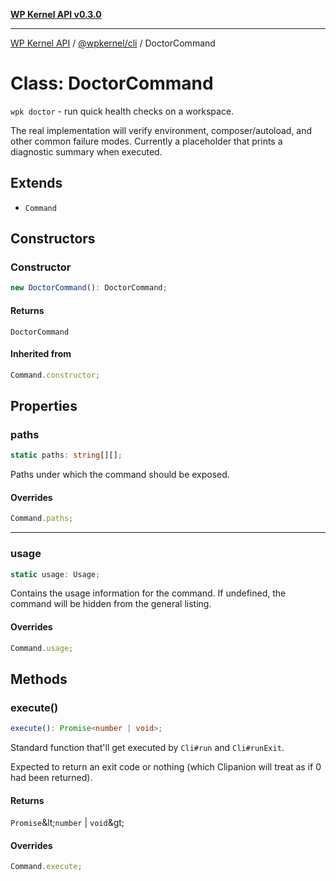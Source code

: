 [**WP Kernel API v0.3.0**](../../../README.md)

---

[WP Kernel API](../../../README.md) / [@wpkernel/cli](../README.md) / DoctorCommand

# Class: DoctorCommand

`wpk doctor` - run quick health checks on a workspace.

The real implementation will verify environment, composer/autoload,
and other common failure modes. Currently a placeholder that prints a
diagnostic summary when executed.

## Extends

- `Command`

## Constructors

### Constructor

```ts
new DoctorCommand(): DoctorCommand;
```

#### Returns

`DoctorCommand`

#### Inherited from

```ts
Command.constructor;
```

## Properties

### paths

```ts
static paths: string[][];
```

Paths under which the command should be exposed.

#### Overrides

```ts
Command.paths;
```

---

### usage

```ts
static usage: Usage;
```

Contains the usage information for the command. If undefined, the
command will be hidden from the general listing.

#### Overrides

```ts
Command.usage;
```

## Methods

### execute()

```ts
execute(): Promise<number | void>;
```

Standard function that'll get executed by `Cli#run` and `Cli#runExit`.

Expected to return an exit code or nothing (which Clipanion will treat
as if 0 had been returned).

#### Returns

`Promise`\&lt;`number` \| `void`\&gt;

#### Overrides

```ts
Command.execute;
```
